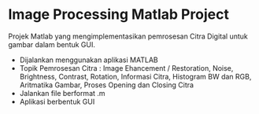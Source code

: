 # Image Processing Matlab Project

Projek Matlab yang mengimplementasikan pemrosesan Citra Digital untuk gambar dalam bentuk GUI.

* Dijalankan menggunakan aplikasi MATLAB
* Topik Pemrosesan Citra : Image Ehancement / Restoration, Noise, Brightness, Contrast, Rotation, Informasi Citra, Histogram BW dan RGB, Aritmatika Gambar, Proses Opening dan Closing Citra
* Jalankan file berformat .m
* Aplikasi berbentuk GUI

